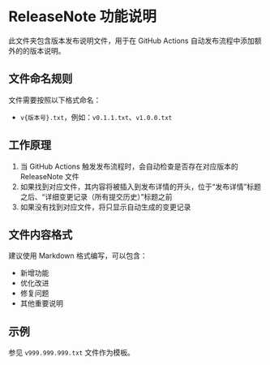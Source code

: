# ReleaseNote 功能说明

此文件夹包含版本发布说明文件，用于在 GitHub Actions 自动发布流程中添加额外的的版本说明。

## 文件命名规则

文件需要按照以下格式命名：

- `v{版本号}.txt`，例如：`v0.1.1.txt`、`v1.0.0.txt`

## 工作原理

1. 当 GitHub Actions 触发发布流程时，会自动检查是否存在对应版本的 ReleaseNote 文件
2. 如果找到对应文件，其内容将被插入到发布详情的开头，位于“发布详情”标题之后、“详细变更记录（所有提交历史）”标题之前
3. 如果没有找到对应文件，将只显示自动生成的变更记录

## 文件内容格式

建议使用 Markdown 格式编写，可以包含：

- 新增功能
- 优化改进
- 修复问题
- 其他重要说明

## 示例

参见 `v999.999.999.txt` 文件作为模板。
